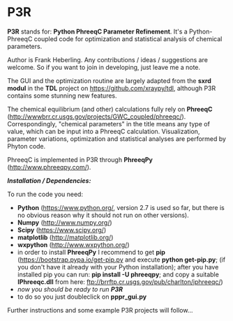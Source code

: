 # P3R
**P3R** stands for: **Python PhreeqC Parameter Refinement**. It's a Python-PhreeqC coupled code for optimization and statistical analysis of chemical parameters. 

Author is Frank Heberling. Any contributions / ideas / suggestions are welcome. So if you want to join in developing, just leave me a note.

The GUI and the optimization routine are largely adapted from the **sxrd modul** in the **TDL** project on https://github.com/xraypy/tdl, although P3R contains some stunning new features.

The chemical equilibrium (and other) calculations fully rely on **PhreeqC** (http://wwwbrr.cr.usgs.gov/projects/GWC_coupled/phreeqc/). Correspondingly, "chemical parameters" in the title means any type of value, which can be input into a PhreeqC calculation. Visualization, parameter variations, optimization and statistical analyses are performed by Phyton code.

PhreeqC is implemented in P3R through **PhreeqPy** (http://www.phreeqpy.com/).

***Installation / Dependencies:***

To run the code you need: 
   *  **Python** (https://www.python.org/,  version 2.7 is used so far, but there is no obvious reason why it should not run on other versions).
   *  **Numpy** (http://www.numpy.org/)
   *  **Scipy** (https://www.scipy.org/)
   *  **matplotlib** (http://matplotlib.org/)
   *  **wxpython** (http://www.wxpython.org/)
   * in order to install **PhreeqPy** I recommend to get **pip** (https://bootstrap.pypa.io/get-pip.py and execute **python get-pip.py**; (if you don't have it already with your Python installation); after you have installed pip you can run: **pip install -U phreeqpy**; and copy a suitable **IPhreeqc.dll** from here: ftp://brrftp.cr.usgs.gov/pub/charlton/iphreeqc/) 
   * *now you should be ready to run* ***P3R***
   * to do so you just doubleclick on **pppr_gui.py**
    
Further instructions and some example P3R projects will follow...


